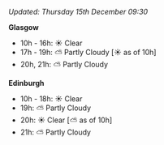 *Updated: Thursday 15th December 09:30*

**Glasgow**

* 10h - 16h: :sunny: Clear
* 17h - 19h: :partly_sunny: Partly Cloudy [:sunny: as of 10h]
* 20h, 21h: :partly_sunny: Partly Cloudy

**Edinburgh**

* 10h - 18h: :sunny: Clear
* 19h: :partly_sunny: Partly Cloudy
* 20h: :sunny: Clear [:partly_sunny: as of 10h]
* 21h: :partly_sunny: Partly Cloudy
